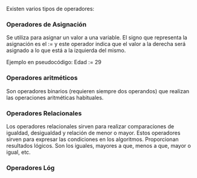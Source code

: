 
Existen varios tipos de operadores:

### Operadores de Asignación
Se utiliza para asignar un valor a una variable. El signo que representa la asignación es el := y este operador indica que el valor a la derecha será asignado a lo que está a la izquierda del mismo.

Ejemplo en pseudocódigo:
Edad := 29

### Operadores aritméticos 
Son operadores binarios (requieren siempre dos operandos) que realizan las operaciones aritméticas habituales. 

### Operadores Relacionales
Los operadores relacionales sirven para realizar comparaciones de igualdad, desigualdad y relación de menor o mayor. Estos operadores sirven para expresar las condiciones en los algoritmos. Proporcionan resultados lógicos. Son los iguales, mayores a que, menos a que, mayor o igual, etc.


### Operadores Lóg